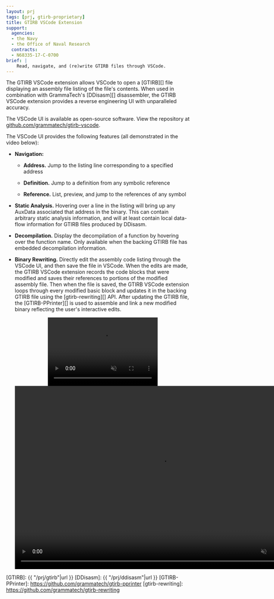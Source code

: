 ```yaml
---
layout: prj
tags: [prj, gtirb-proprietary]
title: GTIRB VSCode Extension
support:
  agencies:
  - the Navy
  - the Office of Naval Research
  contracts:
  - N68335-17-C-0700
brief: |
    Read, navigate, and (re)write GTIRB files through VSCode.
---
```


The GTIRB VSCode extension allows VSCode to open a [GTIRB][] file
displaying an assembly file listing of the file's contents.  When used
in combination with GrammaTech's [DDisasm][] disassembler, the GTIRB
VSCode extension provides a reverse engineering UI with unparalleled
accuracy.

The VSCode UI is available as open-source software.  View the
repository at [github.com/grammatech/gtirb-vscode].

[github.com/grammatech/gtirb-vscode]: https://github.com/grammatech/gtirb-vscode

The VSCode UI provides the following features (all demonstrated in the
video below):

- **Navigation:**

    - **Address.** Jump to the listing line corresponding to a
      specified address

    - **Definition.** Jump to a definition from any symbolic reference

    - **Reference.** List, preview, and jump to the references of any
      symbol

- **Static Analysis.** Hovering over a line in the listing will bring
    up any AuxData associated that address in the binary.  This can
    contain arbitrary static analysis information, and will at least
    contain local data-flow information for GTIRB files produced by
    DDisasm.

- **Decompilation.** Display the decompilation of a function by
    hovering over the function name.  Only available when the backing
    GTIRB file has embedded decompilation information.

- **Binary Rewriting.** Directly edit the assembly code listing
    through the VSCode UI, and then save the file in VSCode.  When the
    edits are made, the GTIRB VSCode extension records the code blocks
    that were modified and saves their references to portions of the
    modified assembly file.  Then when the file is saved, the GTIRB
    VSCode extension loops through every modified basic block and
    updates it in the backing GTIRB file using the [gtirb-rewriting][]
    API.  After updating the GTIRB file, the [GTIRB-PPrinter][] is
    used to assemble and link a new modified binary reflecting the
    user's interactive edits.

    <center>
    <div class="w3-hide-medium w3-hide-large">
    <video width=300px height=187px playsinline controls muted>
    <source src="https://static.grammatech.com/research/vscode-demo-short.mp4#t=0.01" type="video/mp4">
    </video>
    </div>
    <div class="w3-hide-small">
    <video width=800px height=500px playsinline controls muted>
    <source src="https://static.grammatech.com/research/vscode-demo-short.mp4#t=0.01" type="video/mp4">
    </video>
    </div>
    </center>

[GTIRB]: {{ "/prj/gtirb"|url }}
[DDisasm]: {{ "/prj/ddisasm"|url }}
[GTIRB-PPrinter]: https://github.com/grammatech/gtirb-pprinter
[gtirb-rewriting]: https://github.com/grammatech/gtirb-rewriting
